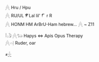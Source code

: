 𓐑 Hru / Hpu  
𓐑 RU/UL  𒇳Lal lil' 𒇲 r R  
𓐑 HONM HM ArBrU-Ham hebrew…	  𓐑   ~ Z11  


𓎛𓊪𓅱𓐑𓃒   Hapys ⇔ Apis Opus Therapy  
𓐑𓏏𓊤 Ruder, oar  

≠[𓏶](𓏶)  